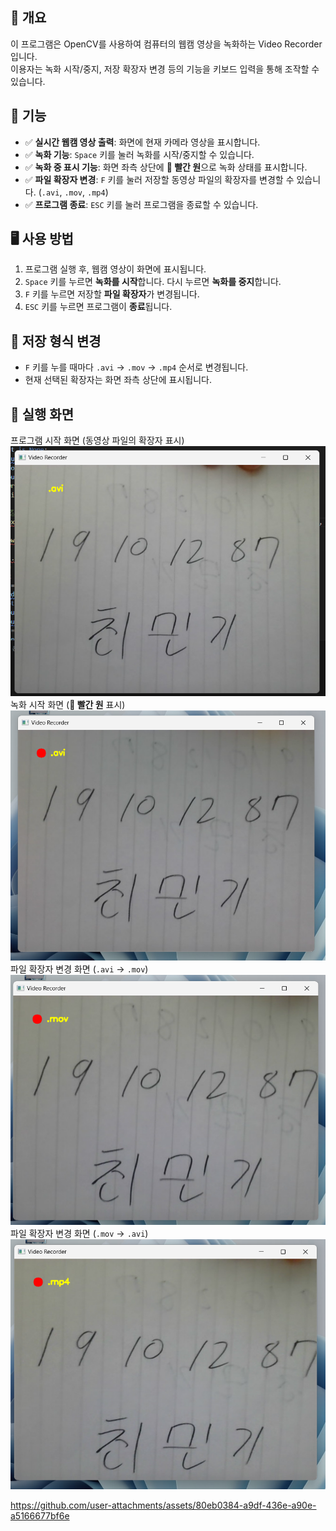 
## 📌 개요
이 프로그램은 OpenCV를 사용하여 컴퓨터의 웹캠 영상을 녹화하는 Video Recorder입니다.   
이용자는 녹화 시작/중지, 저장 확장자 변경 등의 기능을 키보드 입력을 통해 조작할 수 있습니다.

## 🎥 기능
- ✅ **실시간 웹캠 영상 출력**: 화면에 현재 카메라 영상을 표시합니다.
- ✅ **녹화 기능**: `Space` 키를 눌러 녹화를 시작/중지할 수 있습니다.
- ✅ **녹화 중 표시 기능**: 화면 좌측 상단에 **🔴 빨간 원**으로 녹화 상태를 표시합니다.
- ✅ **파일 확장자 변경**: `F` 키를 눌러 저장할 동영상 파일의 확장자를 변경할 수 있습니다. (`.avi`, `.mov`, `.mp4`)
- ✅ **프로그램 종료**: `ESC` 키를 눌러 프로그램을 종료할 수 있습니다.

## 🖥️ 사용 방법
1. 프로그램 실행 후, 웹캠 영상이 화면에 표시됩니다.
2. `Space` 키를 누르면 **녹화를 시작**합니다. 다시 누르면 **녹화를 중지**합니다.
3. `F` 키를 누르면 저장할 **파일 확장자**가 변경됩니다.
4. `ESC` 키를 누르면 프로그램이 **종료**됩니다.

## 🔄 저장 형식 변경
- `F` 키를 누를 때마다 `.avi` → `.mov` → `.mp4` 순서로 변경됩니다.
- 현재 선택된 확장자는 화면 좌측 상단에 표시됩니다.

## 📸 실행 화면
프로그램 시작 화면 (동영상 파일의 확장자 표시)   
<img src="https://github.com/Mean-Key/MK_CV_VR/blob/main/screenshot/start.png" width="600" height="400"/>   
녹화 시작 화면 (**🔴 빨간 원** 표시)   
<img src="https://github.com/Mean-Key/MK_CV_VR/blob/main/screenshot/recode-avi.png" width="600" height="400"/>   
파일 확장자 변경 화면 (`.avi` -> `.mov`)   
<img src="https://github.com/Mean-Key/MK_CV_VR/blob/main/screenshot/recode-mov.png" width="600" height="400"/>   
파일 확장자 변경 화면 (`.mov` -> `.avi`)   
<img src="https://github.com/Mean-Key/MK_CV_VR/blob/main/screenshot/recode-mp4.png" width="600" height="400"/>   

https://github.com/user-attachments/assets/80eb0384-a9df-436e-a90e-a5166677bf6e
